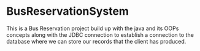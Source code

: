 # BusReservationSystem
This is a Bus Reservation project build up with the java and its OOPs concepts along with the JDBC connection to establish a connection to the database where we can store our records that the client has produced. 
